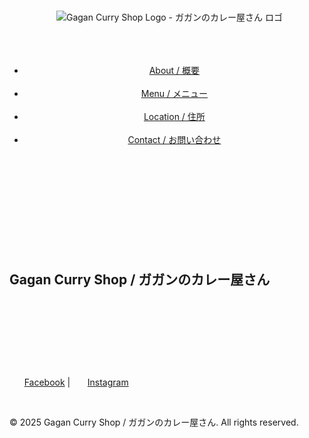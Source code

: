 <!DOCTYPE html>
<html lang="en">
<head>
  <meta charset="UTF-8">
  <meta name="viewport" content="width=device-width, initial-scale=1">
  <title>Gagan Curry Shop - ガガンのカレー屋さん</title>
  <!-- Google Font: Roboto -->
  <link href="https://fonts.googleapis.com/css?family=Roboto:300,400,700&display=swap" rel="stylesheet">
  <style>
    body {
      margin: 0;
      font-family: 'Roboto', sans-serif;
      background: #fff;
      color: #333;
      line-height: 1.6;
    }
    header {
      background: rgba(0, 0, 0, 0.7);
      color: #fff;
      padding: 10px 20px;
      position: fixed;
      width: 100%;
      top: 0;
      z-index: 1000;
    }
    header .logo img {
      height: 40px;
      vertical-align: middle;
    }
    header nav {
      float: right;
    }
    header nav ul {
      list-style: none;
      margin: 0;
      padding: 0;
    }
    header nav ul li {
      display: inline-block;
      margin-left: 20px;
      vertical-align: middle;
    }
    header nav ul li a {
      color: #fff;
      text-decoration: none;
      font-weight: 700;
    }

    /* Hero Section */
    .
.hero {
  background: url('#c62828;) no-repeat center center/cover;
  height: 80vh;
  display: flex;
  align-items: center;
  justify-content: center;
  text-align: center;
  color: #fff;
  margin-top: 60px;
}
    .hero h1 {
      font-size: 3em;
      margin: 0;
      display: none; /* Hide text because it's in the background image */
    }

    section {
      padding: 60px 20px;
      max-width: 1000px;
      margin: auto;
    }

    section h2, section h3 {
      text-align: center;
      margin-bottom: 20px;
    }

    section p {
      margin-bottom: 20px;
      text-align: center;
    }

    footer {
      background: #333;
      color: #fff;
      text-align: center;
      padding: 20px;
    }

    footer a {
      color: #fff;
      text-decoration: none;
      margin: 0 10px;
    }

    footer a:hover {
      text-decoration: underline;
    }

    .clearfix::after {
      content: "";
      clear: both;
      display: table;
    }
  </style>
</head>
<body>

  <!-- Header Section -->
  <header class="clearfix">
    <div class="logo">
      <img src="images/logo.jpg" alt="Gagan Curry Shop Logo - ガガンのカレー屋さん ロゴ">
    </div>
    <nav>
      <ul>
        <li><a href="#about">About / 概要</a></li>
        <li><a href="#menu">Menu / メニュー</a></li>
        <li><a href="#location">Location / 住所</a></li>
        <li><a href="#contact">Contact / お問い合わせ</a></li>
      </ul>
    </nav>
  </header>

  <!-- Hero Section -->
  <section class="hero">
    <h1>Gagan Curry Shop / ガガンのカレー屋さん</h1>
  </section>

  <!-- Other sections remain unchanged -->
  <!-- ... -->

  <!-- Footer Section -->
  <footer>
    <p>
      <a href="https://m.me/113552028518979" target="_blank">Facebook</a> |
      <a href="https://www.instagram.com/gagancurrytogoshi/" target="_blank">Instagram</a>
    </p>
    <p>&copy; 2025 Gagan Curry Shop / ガガンのカレー屋さん. All rights reserved.</p>
  </footer>

</body>
</html>
